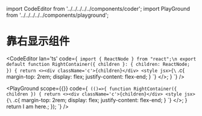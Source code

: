 import CodeEditor from '../../../../../components/coder';
import PlayGround from '../../../../../components/playground';

# 靠右显示组件

<CodeEditor lan='ts' code={`
import { ReactNode } from "react";\n
export default function RightContainer({ children }: { children: ReactNode; }) {
	return <><div className='c'>{children}</div>
		<style jsx>{\`
.c{
margin-top: 2rem;
display: flex;
justify-content: flex-end;
}
\`}</style>
	</>;
}
`} />

<PlayGround scope={{}} code={`
(()=>{
	function RightContainer({ children }) {
		return <><div className='c'>{children}</div>
			<style jsx>{\`
	.c{
	margin-top: 2rem;
	display: flex;
	justify-content: flex-end;
	}
	\`}</style>
		</>;
	}
	return <RightContainer><span>I am here.</span></RightContainer>;
});
`} />
